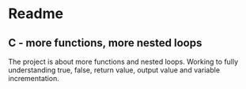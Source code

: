<h1>Readme</h1>

<h2>C - more functions, more nested loops</h2>

<p>The project is about more functions and nested loops. Working to fully understanding true, false, return value, output value and variable incrementation.</p>

